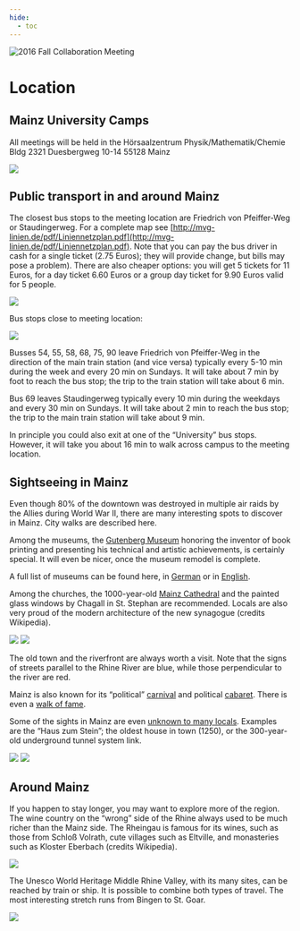 ```yaml
---
hide:
  - toc
---
```


![2016 Fall Collaboration Meeting](Mainz_header.jpg)


# Location

## Mainz University Camps

All meetings will be held in the
Hörsaalzentrum Physik/Mathematik/Chemie
Bldg 2321
Duesbergweg 10-14
55128 Mainz
 
![ ](jgu-map-160917.png)


## Public transport in and around Mainz

The closest bus stops to the meeting location are Friedrich von Pfeiffer-Weg or Staudingerweg. For a complete map see [http://mvg-linien.de/pdf/Liniennetzplan.pdf](http://mvg-linien.de/pdf/Liniennetzplan.pdf). Note that you can pay the bus driver in cash for a single ticket (2.75 Euros); they will provide change, but bills may pose a problem). There are also cheaper options: you will get 5 tickets for 11 Euros, for a day ticket 6.60 Euros or a group day ticket for 9.90 Euros valid for 5 people.

![ ](LargeBus.jpg)

Bus stops close to meeting location: 

![ ](BusStopsClose.jpg)

Busses 54, 55, 58, 68, 75, 90 leave Friedrich von Pfeiffer-Weg in the direction of the main train station (and vice versa) typically every 5-10 min during the week and every 20 min on Sundays. It will take about 7 min by foot to reach the bus stop; the trip to the train station will take about 6 min.

Bus 69 leaves Staudingerweg typically every 10 min during the weekdays and every 30 min on Sundays. It will take about 2 min to reach the bus stop; the trip to the main train station will take about 9 min.

In principle you could also exit at one of the “University” bus stops. However, it will take you about 16 min to walk across campus to the meeting location.


## Sightseeing in Mainz

Even though 80% of the downtown was destroyed in multiple air raids by the Allies during World War II, there are many interesting spots to discover in Mainz. City walks are described here.

Among the museums, the [Gutenberg Museum](http://gutenberg-museum.de/index.php?id=29&L=1) honoring the inventor of book printing and presenting his technical and artistic achievements, is certainly special. It will even be nicer, once the museum remodel is complete.

A full list of museums can be found here, in [German](http://www.mainz.de/kultur-und-wissenschaft/museen/museen.php) or in [English](http://www.mainz.de/en/culture-museums-science/index.php).

Among the churches, the 1000-year-old [Mainz Cathedral](https://en.wikipedia.org/wiki/Mainz_Cathedral) and the painted glass windows by Chagall in St. Stephan are recommended. Locals are also very proud of the modern architecture of the new synagogue (credits Wikipedia). 

![ ](pastedimage0.png)
![ ](pastedimage0-2.png)

The old town and the riverfront are always worth a visit. Note that the signs of streets parallel to the Rhine River are blue, while those perpendicular to the river are red.

Mainz is also known for its “political” [carnival](http://www.mainzer-fastnachtsmuseum.de/) and political [cabaret](https://www.unterhaus-mainz.de/). There is even a [walk of fame](https://en.wikipedia.org/wiki/Walk_of_Fame_of_Cabaret).

Some of the sights in Mainz are even [unknown to many locals](http://www.regionalgeschichte.net/rheinhessen/mainz/kulturdenkmaeler.html). Examples are the “Haus zum Stein”; the oldest house in town (1250), or the 300-year-old underground tunnel system link. 

![ ](pastedimage0-3.png)
![ ](pastedimage0-4.png)

## Around Mainz

If you happen to stay longer, you may want to explore more of the region. The wine country on the “wrong” side of the Rhine always used to be much richer than the Mainz side. The Rheingau is famous for its wines, such as those from Schloß Volrath, cute villages such as Eltville, and monasteries such as Kloster Eberbach (credits Wikipedia).

![ ](AroundMainz1.jpg)

The Unesco World Heritage Middle Rhine Valley, with its many sites, can be reached by train or ship. It is possible to combine both types of travel. The most interesting stretch runs from Bingen to St. Goar.

![ ](AroundMainz2.jpg)

